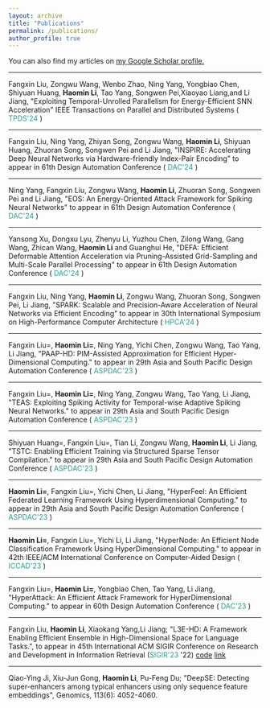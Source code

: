 ```yaml
---
layout: archive
title: "Publications"
permalink: /publications/
author_profile: true
---
```


You can also find my articles on <u><a href="https://scholar.google.com/citations?hl=zh-CN&user=635o82sAAAAJ">my Google Scholar profile</a>.</u>

--------


Fangxin Liu, Zongwu Wang, Wenbo Zhao, Ning Yang, Yongbiao Chen, Shiyuan Huang, **Haomin Li**, Tao Yang, Songwen Pei,Xiaoyao Liang,and Li Jiang, "Exploiting Temporal-Unrolled Parallelism for Energy-Efficient SNN Acceleration" 
IEEE Transactions on Parallel and Distributed Systems ( <font color="#2a9d8f">TPDS'24 </font> )

--------

Fangxin Liu, Ning Yang, Zhiyan Song, Zongwu Wang, **Haomin Li**, Shiyuan Huang, Zhuoran Song, Songwen Pei and Li Jiang, "INSPIRE: Accelerating Deep Neural Networks via Hardware-friendly Index-Pair Encoding" to appear in 61th Design Automation Conference ( <font color="#2a9d8f">DAC'24 </font> )

--------

Ning Yang, Fangxin Liu, Zongwu Wang, **Haomin Li**, Zhuoran Song, Songwen Pei and Li Jiang, "EOS: An Energy-Oriented Attack Framework for Spiking Neural Networks" to appear in 61th Design Automation Conference ( <font color="#2a9d8f">DAC'24 </font> )

--------

Yansong Xu, Dongxu Lyu, Zhenyu Li, Yuzhou Chen, Zilong Wang, Gang Wang, Zhican Wang, **Haomin Li** and Guanghui He, "DEFA: Efficient Deformable Attention Acceleration via Pruning-Assisted Grid-Sampling and Multi-Scale Parallel Processing" to appear in 61th Design Automation Conference ( <font color="#2a9d8f">DAC'24 </font> )

--------

Fangxin Liu, Ning Yang, **Haomin Li**, Zongwu Wang, Zhuoran Song, Songwen Pei, Li Jiang, "SPARK: Scalable and Precision-Aware Acceleration of Neural Networks via Efficient Encoding" to appear in 30th International Symposium on High-Performance Computer Architecture ( <font color="#2a9d8f">HPCA'24 </font> )

--------

Fangxin Liu=, **Haomin Li=**, Ning Yang, Yichi Chen, Zongwu Wang, Tao Yang, Li Jiang, "PAAP-HD: PIM-Assisted Approximation for Efficient Hyper-Dimensional Computing." to appear in 29th Asia and South Pacific Design Automation Conference ( <font color="#2a9d8f">ASPDAC'23 </font> )

--------

Fangxin Liu=, **Haomin Li=**, Ning Yang, Zongwu Wang, Tao Yang, Li Jiang, "TEAS: Exploiting Spiking Activity for Temporal-wise Adaptive Spiking Neural Networks." to appear in 29th Asia and South Pacific Design Automation Conference ( <font color="#2a9d8f">ASPDAC'23 </font> )

--------

Shiyuan Huang=, Fangxin Liu=, Tian Li, Zongwu Wang, **Haomin Li**, Li Jiang, "TSTC: Enabling Efficient Training via Structured Sparse Tensor Compilation." to appear in 29th Asia and South Pacific Design Automation Conference ( <font color="#2a9d8f">ASPDAC'23 </font> )

--------

**Haomin Li=**, Fangxin Liu=, Yichi Chen, Li Jiang, "HyperFeel: An Efficient Federated Learning Framework Using Hyperdimensional Computing." to appear in 29th Asia and South Pacific Design Automation Conference ( <font color="#2a9d8f">ASPDAC'23 </font> )

--------

**Haomin Li=**, Fangxin Liu=, Yichi Li, Li Jiang, "HyperNode: An Efficient Node Classification Framework Using HyperDimensional Computing." to appear in 42th IEEE/ACM International Conference on Computer-Aided Design ( <font color="#2a9d8f">ICCAD'23 </font> )

--------

Fangxin Liu=, **Haomin Li=**, Yongbiao Chen, Tao Yang, Li Jiang, "HyperAttack: An Efficient Attack Framework for HyperDimensional Computing." to appear in 60th Design Automation Conference ( <font color="#2a9d8f">DAC'23 </font> )

--------
Fangxin Liu, **Haomin Li**, Xiaokang Yang,Li Jiang; "L3E-HD: A Framework Enabling Efficient Ensemble in High-Dimensional Space for Language Tasks.", to appear in 45th International ACM SIGIR Conference on Research and Development in Information Retrieval (<font color="#2a9d8f">SIGIR'23 </font>'22)
[code](https://github.com/MXHX7199/SIGIR22-EnsembleHDC)
[link](https://dl.acm.org/doi/abs/10.1145/3477495.3531761)


--------
Qiao-Ying Ji, Xiu-Jun Gong, **Haomin Li**, Pu-Feng Du; "DeepSE: Detecting super-enhancers among typical enhancers using only sequence feature embeddings", Genomics, 113(6): 4052-4060.

<!-- {% for post in site.publications reversed %}
  {% include archive-single.html %}
{% endfor %} -->
